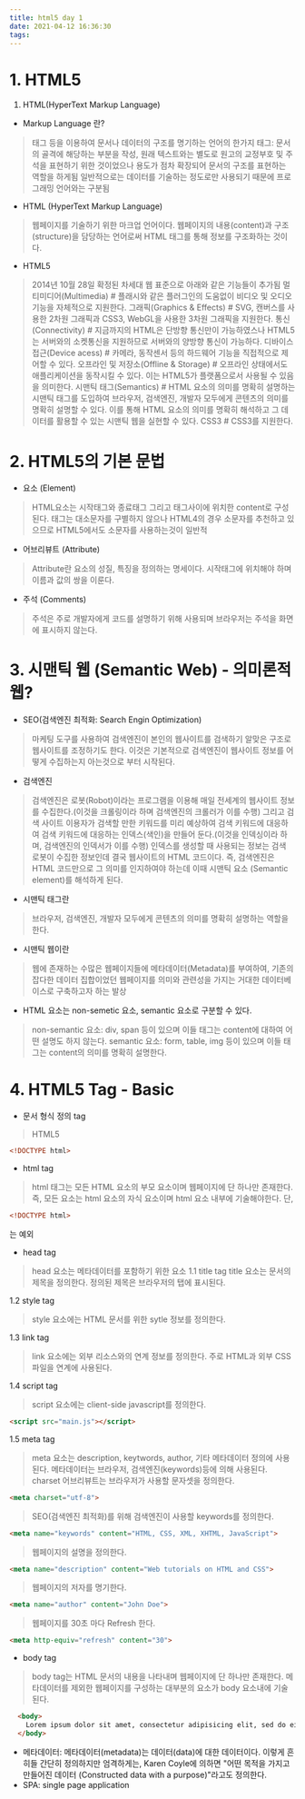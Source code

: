 ```yaml
---
title: html5 day 1
date: 2021-04-12 16:36:30
tags:
---
```

# 1. HTML5
1. HTML(HyperText Markup Language)
- Markup Language 란? 
> 태그 등을 이용하여 문서나 데이터의 구조를 명기하는 언어의 한가지 
> 태그: 문서의 골격에 해당하는 부분을 작성, 원래 텍스트와는 별도로 원고의 교정부호 및 주석을 표현하기 위한 것이었으나 용도가 점차 확장되어 문서의 구조를 표현하는 역할을 하게됨
> 일반적으로는 데이터를 기술하는 정도로만 사용되기 때문에 프로그래밍 언어와는 구분됨

- HTML (HyperText Markup Language)
> 웹페이지를 기술하기 위한 마크업 언어이다. 웹페이지의 내용(content)과 구조(structure)을 담당하는 언어로써 HTML 태그를 통해 정보를 구조화하는 것이다.

- HTML5 
> 2014년 10월 28일 확정된 차세대 웹 표준으로 아래와 같은 기능들이 추가됨
> 멀티미디어(Multimedia)
	# 플래시와 같은 플러그인의 도움없이 비디오 및 오디오 기능을 자체적으로 지원한다.
> 그래픽(Graphics & Effects)
	# SVG, 캔버스를 사용한 2차원 그래픽과 CSS3, WebGL을 사용한 3차원 그래픽을 지원한다.
> 통신(Connectivity)
	# 지금까지의 HTML은 단방향 통신만이 가능하였스나 HTML5는 서버와의 소켓통신을 지원하므로 서버와의 양방향 통신이 가능하다.
> 디바이스 접근(Device acess)
	# 카메라, 동작센서 등의 하드웨어 기능을 직접적으로 제어할 수 있다.
> 오프라인 및 저장소(Offline & Storage)
	# 오프라인 상태에서도 애플리케이션을 동작시킬 수 있다. 이는 HTML5가 플랫폼으로서 사용될 수 있음을 의미한다.
> 시맨틱 태그(Semantics)
	# HTML 요소의 의미를 명확히 설명하는 시맨틱 태그를 도입하여 브라우저, 검색엔진, 개발자 모두에게 콘텐츠의 의미를 명확히 설명할 수 있다. 이를 통해 HTML 요소의 의미를 명확히 해석하고 그 데이터를 활용할 수 있는 시맨틱 웹을 실현할 수 있다.
> CSS3
	# CSS3를 지원한다.


# 2. HTML5의 기본 문법
- 요소 (Element)
> HTML요소는 시작태그와 종료태그 그리고 태그사이에 위치한 content로 구성된다.
> 태그는 대소문자를 구별하지 않으나 HTML4의 경우 소문자를 추천하고 있으므로 HTML5에서도 소문자를 사용하는것이 일반적

- 어브리뷰트 (Attribute)
> Attribute란 요소의 성질, 특징을 정의하는 명세이다. 
> 시작태그에 위치해야 하며 이름과 값의 쌍을 이룬다.

- 주석 (Comments)
> 주석은 주로 개발자에게 코드를 설명하기 위해 사용되며 브라우저는 주석을 화면에 표시하지 않는다.

# 3. 시맨틱 웹 (Semantic Web) - 의미론적 웹?
- SEO(검색엔진 최적화: Search Engin Optimization) 
> 마케팅 도구를 사용하여 검색엔진이 본인의 웹사이트를 검색하기 알맞은 구조로 웹사이트를 조정하기도 한다. 
> 이것은 기본적으로 검색엔진이 웹사이트 정보를 어떻게 수집하는지 아는것으로 부터 시작된다.

- 검색엔진
> 검색엔진은 로봇(Robot)이라는 프로그램을 이용해 매일 전세계의 웹사이트 정보를 수집한다.(이것을 크롤링이라 하며 검색엔진의 크롤러가 이를 수행)
> 그리고 검색 사이트 이용자가 검색할 만한 키워드를 미리 예상하여 검색 키워드에 대응하여 검색 키워드에 대응하는 인덱스(색인)을 만들어 둔다.(이것을 인덱싱이라 하며, 검색엔진의 인덱서가 이를 수행)
> 인덱스를 생성할 때 사용되는 정보는 검색 로봇이 수집한 정보인데 결국 웹사이트의 HTML 코드이다. 
> 즉, 검색엔진은 HTML 코드만으로 그 의미를 인지하여야 하는데 이때 시맨틱 요소 (Semantic element)를 해석하게 된다.

- 시맨틱 태그란
> 브라우저, 검색엔진, 개발자 모두에게 콘텐츠의 의미를 명확히 설명하는 역할을 한다.

- 시맨틱 웹이란
> 웹에 존재하는 수많은 웹페이지들에 메타데이터(Metadata)를 부여하여, 기존의 잡다한 데이터 집합이었던 웹페이지를 의미와 관련성을 가지는 거대한 데이터베이스로 구축하고자 하는 발상

- HTML 요소는 non-semetic 요소, semantic 요소로 구분할 수 있다.
> non-semantic 요소: div, span 등이 있으며 이들 태그는 content에 대하여 어떤 설명도 하지 않는다. 
> semantic 요소: form, table, img 등이 있으며 이들 태그는 content의 의미를 명확히 설명한다.


# 4. HTML5 Tag - Basic
- 문서 형식 정의 tag
> HTML5
```html
<!DOCTYPE html>
```

- html tag
> html 태그는 모든 HTML 요소의 부모 요소이며 웹페이지에 단 하나만 존재한다. 즉, 모든 요소는 html 요소의 자식 요소이며 html 요소 내부에 기술해야한다.
단, 
```html
<!DOCTYPE html>
``` 
는 예외

- head tag
> head 요소는 메타데이터를 포함하기 위한 요소
1.1 title tag
> title 요소는 문서의 제목을 정의한다. 정의된 제목은 브라우저의 탭에 표시된다. 

1.2 style tag
> style 요소에는 HTML 문서를 위한 sytle 정보를 정의한다. 

1.3 link tag
> link 요소에는 외부 리소스와의 연계 정보를 정의한다. 주로 HTML과 외부 CSS 파일을 연계에 사용된다.

1.4 script tag
> script 요소에는 client-side javascript를 정의한다.
```html
<script src="main.js"></script>
```
1.5 meta tag
> meta 요소는 description, keytwords, author, 기타 메타데이터 정의에 사용된다. 메타데이터는 브라우저, 검색엔진(keywords)등에 의해 사용된다.
> charset 어브리뷰트는 브라우저가 사용할 문자셋을 정의한다.
```html
<meta charset="utf-8">
```
> SEO(검색엔진 최적화)를 위해 검색엔진이 사용할 keywords를 정의한다.
```html 
<meta name="keywords" content="HTML, CSS, XML, XHTML, JavaScript">
```
> 웹페이지의 설명을 정의한다. 
```html
<meta name="description" content="Web tutorials on HTML and CSS">
```
> 웹페이지의 저자를 명기한다. 
```html
<meta name="author" content="John Doe">
```
> 웹페이지를 30초 마다 Refresh 한다.
```html
<meta http-equiv="refresh" content="30">
```

- body tag
> body tag는 HTML 문서의 내용을 나타내며 웹페이지에 단 하나만 존재한다. 
> 메타데이터를 제외한 웹페이지를 구성하는 대부분의 요소가 body 요소내에 기술된다.

```html
  <body>
    Lorem ipsum dolor sit amet, consectetur adipisicing elit, sed do eiusmod tempor incididunt ut labore et dolore magna aliqua.
  </body>
```



* 메타데이터: 메타데이터(metadata)는 데이터(data)에 대한 데이터이다. 이렇게 흔히들 간단히 정의하지만 엄격하게는, Karen Coyle에 의하면 "어떤 목적을 가지고 만들어진 데이터 (Constructed data with a purpose)"라고도 정의한다.
* SPA: single page application



















